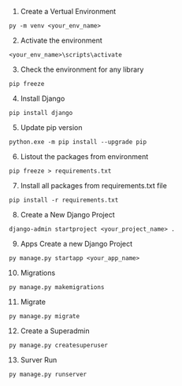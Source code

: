 1) Create a Vertual Environment

```base
py -m venv <your_env_name>
```

2) Activate the environment

```base
<your_env_name>\scripts\activate
```

3) Check the environment for any library

```base
pip freeze
```

4) Install Django

```base
pip install django
```

5) Update pip version

```base
python.exe -m pip install --upgrade pip
```

6) Listout the packages from environment

```base
pip freeze > requirements.txt
```

7) Install all packages from requirements.txt file

```base
pip install -r requirements.txt
```

8) Create a New Django Project

```base
django-admin startproject <your_project_name> .
```

9) Apps Create a new Django Project

```base
py manage.py startapp <your_app_name>
```

10) Migrations

```base
py manage.py makemigrations
```
    
11) Migrate

```base
py manage.py migrate
```

12) Create a Superadmin

```base
py manage.py createsuperuser
```

13) Surver Run

```base
py manage.py runserver
```